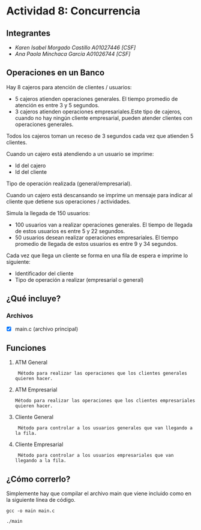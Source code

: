 # Actividad 8: Concurrencia

## Integrantes
* *Karen Isabel Morgado Castillo A01027446 [CSF]*
* *Ana Paola Minchaca García A01026744 [CSF]*

## Operaciones en un Banco
Hay 8 cajeros para atención de clientes / usuarios:
* 5 cajeros atienden operaciones generales. El tiempo promedio de atención es entre 3 y 5 segundos.
* 3 cajeros atienden operaciones empresariales.Este tipo de cajeros, cuando no hay ningún cliente empresarial, pueden atender clientes con operaciones generales.

Todos los cajeros toman un receso de 3 segundos cada vez que atienden 5 clientes.

Cuando un cajero está atendiendo a un usuario se imprime:
* Id del cajero
* Id del cliente

Tipo de operación realizada (general/empresarial).

Cuando un cajero está descansando se imprime un mensaje para indicar al cliente que detiene sus operaciones / actividades.

Simula la llegada de 150 usuarios:
* 100 usuarios van a realizar operaciones generales. El tiempo de llegada de estos usuarios es entre 5 y 22 segundos.
* 50 usuarios desean realizar operaciones empresariales. El tiempo promedio de llegada de estos usuarios es entre 9 y 34 segundos.

Cada vez que llega un cliente se forma en una fila de espera e imprime lo siguiente:
* Identificador del cliente
* Tipo de operación a realizar (empresarial o general)
 

## ¿Qué incluye?
### Archivos
- [x] main.c (archivo principal)

## Funciones
1. ATM General

        Método para realizar las operaciones que los clientes generales quieren hacer. 
2. ATM Empresarial
        
       Método para realizar las operaciones que los clientes empresariales quieren hacer.
3. Cliente General
        
        Método para controlar a los usuarios generales que van llegando a la fila.
4. Cliente Empresarial

        Método para controlar a los usuarios empresariales que van llegando a la fila.
        

## ¿Cómo correrlo?
Simplemente hay que compilar el archivo main que viene incluido como en la siguiente línea de código.

    gcc -o main main.c

    ./main 


